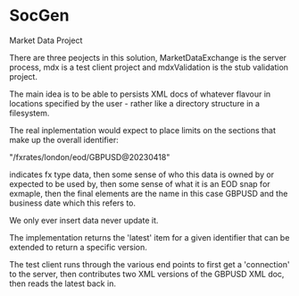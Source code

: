 # SocGen
Market Data Project

There are three peojects in this solution, MarketDataExchange is the server process, mdx is a test client project and mdxValidation is the stub validation project.

The main idea is to be able to persists XML docs of whatever flavour in locations specified by the user - rather like a directory structure in a filesystem.

The real inplementation would expect to place limits on the sections that make up the overall identifier:

"/fxrates/london/eod/GBPUSD@20230418"

indicates fx type data, then some sense of who this data is owned by or expected to be used by, then some sense of what it is an EOD snap for exmaple, then the final elements are the name in this case GBPUSD and the business date which this refers to.

We only ever insert data never update it. 

The implementation returns the 'latest' item for a given identifier that can be extended to return a specific version.

The test client runs through the various end points to first get a 'connection' to the server, then contributes two XML versions of the GBPUSD XML doc, then reads the latest back in.

